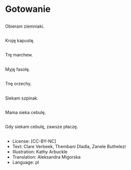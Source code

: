 # Gotowanie

##
Obieram ziemniaki.

##
Kroję kapustę.

##
Trę marchew.

##
Myję fasolę.

##
Tnę orzechy.

##
Siekam szpinak.

##
Mama sieka cebulę.

##
Gdy siekam cebulę, zawsze płaczę.

##
* License: [CC-BY-NC]
* Text: Clare Verbeek, Thembani Dladla, Zanele Buthelezi
* Illustration: Kathy Arbuckle
* Translation: Aleksandra Migorska
* Language: pl
